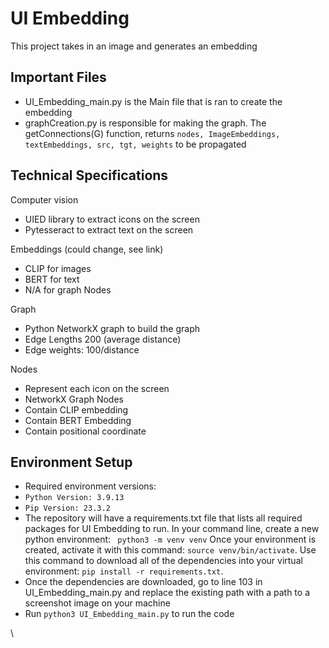 # UI Embedding

This project takes in an image and generates an embedding

## Important Files 
- UI_Embedding_main.py is the Main file that is ran to create the embedding
- graphCreation.py is responsible for making the graph. The getConnections(G) function, returns ```nodes, ImageEmbeddings, textEmbeddings, src, tgt, weights``` to be propagated

## Technical Specifications
Computer vision

- UIED library to extract icons on the screen
- Pytesseract to extract text on the screen
  
Embeddings (could change, see link)

- CLIP for images
- BERT for text
- N/A for graph Nodes
  
Graph

- Python NetworkX graph to build the graph
- Edge Lengths 200 (average distance)
- Edge weights: 100/distance
  
Nodes

- Represent each icon on the screen
- NetworkX Graph Nodes
- Contain CLIP embedding
- Contain BERT Embedding
- Contain positional coordinate

## Environment Setup
- Required environment versions:
- ```Python Version: 3.9.13```
- ```Pip Version: 23.3.2```
- The repository will have a requirements.txt file that lists all required packages for UI Embedding to run. In your command line, create a new python environment: ``` python3 -m venv venv``` Once your environment is created, activate it with this command: ```source venv/bin/activate```. Use this command to download all of the dependencies into your virtual environment:  ```pip install -r requirements.txt```.
- Once the dependencies are downloaded, go to line 103 in UI_Embedding_main.py and replace the existing path with a path to a screenshot image on your machine
- Run ```python3 UI_Embedding_main.py``` to run the code

\

